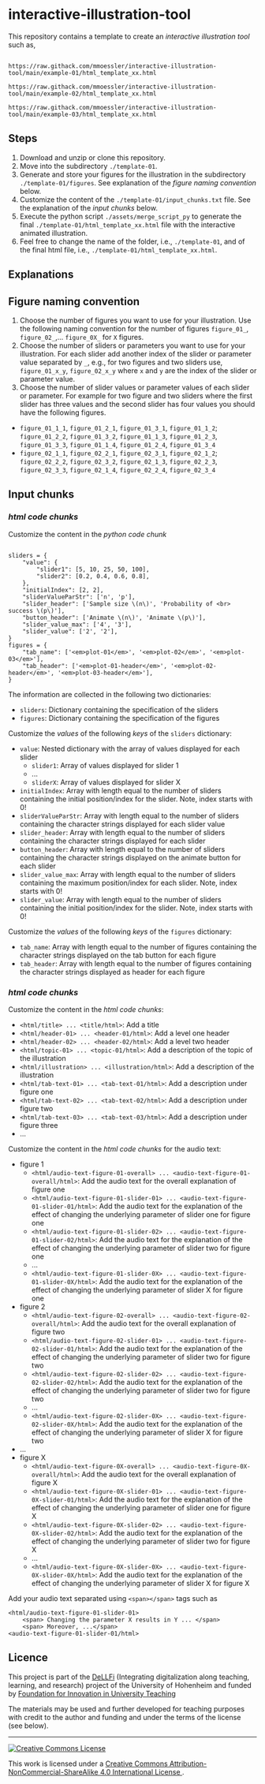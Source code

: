 # interactive-illustration-tool

This repository contains a template to create an *interactive illustration tool* such as,

```

https://raw.githack.com/mmoessler/interactive-illustration-tool/main/example-01/html_template_xx.html

https://raw.githack.com/mmoessler/interactive-illustration-tool/main/example-02/html_template_xx.html

https://raw.githack.com/mmoessler/interactive-illustration-tool/main/example-03/html_template_xx.html

```

## Steps

1) Download and unzip or clone this repository.
2) Move into the subdirectory `./template-01`.
3) Generate and store your figures for the illustration in the subdirectory `./template-01/figures`. See explanation of the *figure naming convention* below.
4) Customize the content of the `./template-01/input_chunks.txt` file. See the explanation of the *input chunks* below.
5) Execute the python script `./assets/merge_script_py` to generate the final `./template-01/html_template_xx.html` file with the interactive animated illustration.
6) Feel free to change the name of the folder, i.e., `./template-01`, and of the final html file, i.e., `./template-01/html_template_xx.html`. 

## Explanations

## Figure naming convention

1) Choose the number of figures you want to use for your illustration. Use the following naming convention for the number of figures `figure_01_`, `figure_02_`,... `figure_0X_` for `X` figures.
2) Choose the number of sliders or parameters you want to use for your illustration. For each slider add another index of the slider or parameter value separated by `_`, e.g., for two figures and two sliders use, `figure_01_x_y`, `figure_02_x_y` where `x` and `y` are the index of the slider or parameter value. 
3) Choose the number of slider values or parameter values of each slider or parameter. For example for two figure and two sliders where the first slider has three values and the second slider has four values you should have the following figures.
  * `figure_01_1_1`, `figure_01_2_1`, `figure_01_3_1`, `figure_01_1_2`; `figure_01_2_2`, `figure_01_3_2`, `figure_01_1_3`, `figure_01_2_3`, `figure_01_3_3`, `figure_01_1_4`, `figure_01_2_4`, `figure_01_3_4`
  * `figure_02_1_1`, `figure_02_2_1`, `figure_02_3_1`, `figure_02_1_2`; `figure_02_2_2`, `figure_02_3_2`, `figure_02_1_3`, `figure_02_2_3`, `figure_02_3_3`, `figure_02_1_4`, `figure_02_2_4`, `figure_02_3_4`
  
## Input chunks

### *html code chunks*

Customize the content in the *python code chunk*

````

sliders = {
    "value": {
        "slider1": [5, 10, 25, 50, 100],
        "slider2": [0.2, 0.4, 0.6, 0.8],
    },
    "initialIndex": [2, 2],
    "sliderValueParStr": ['n', 'p'],
    "slider_header": ['Sample size \(n\)', 'Probability of <br> success \(p\)'],
    "button_header": ['Animate \(n\)', 'Animate \(p\)'],
    "slider_value_max": ['4', '3'],
    "slider_value": ['2', '2'],
}
figures = {
    "tab_name": ['<em>plot-01</em>', '<em>plot-02</em>', '<em>plot-03</em>'],
    "tab_header": ['<em>plot-01-header</em>', '<em>plot-02-header</em>', '<em>plot-03-header</em>'],
}

````

<!-- Add your *slider* and *figure* specification. -->

The information are collected in the following two dictionaries:

 - `sliders`: Dictionary containing the specification of the sliders
 - `figures`: Dictionary containing the specification of the figures
 
Customize the *values* of the following *keys* of the `sliders` dictionary:

- `value`: Nested dictionary with the array of values displayed for each slider
  - `slider1`: Array of values displayed for slider 1
  - ...
  - `sliderX`: Array of values displayed for slider X
- `initialIndex`: Array with length equal to the number of sliders containing the initial position/index for the slider. Note, index starts with 0!
- `sliderValueParStr`: Array with length equal to the number of sliders containing the character strings displayed for each slider value
- `slider_header`: Array with length equal to the number of sliders containing the character strings displayed for each slider
- `button_header`: Array with length equal to the number of sliders containing the character strings displayed on the animate button for each slider
- `slider_value_max`: Array with length equal to the number of sliders containing the maximum position/index for each slider. Note, index starts with 0! 
- `slider_value`: Array with length equal to the number of sliders containing the initial position/index for the slider. Note, index starts with 0!

Customize the *values* of the following *keys* of the `figures` dictionary:

- `tab_name`: Array with length equal to the number of figures containing the character strings displayed on the tab button for each figure
- `tab_header`: Array with length equal to the number of figures containing the character strings displayed as header for each figure

### *html code chunks*

Customize the content in the *html code chunks*:

- `<html/title> ... <title/html>`: Add a title
- `<html/header-01> ... <header-01/html>`: Add a level one header
- `<html/header-02> ... <header-02/html>`: Add a level two header
- `<html/topic-01> ... <topic-01/html>`: Add a description of the topic of the illustration
- `<html/illustration> ... <illustration/html>`: Add a description of the illustration
- `<html/tab-text-01> ... <tab-text-01/html>`: Add a description under figure one
- `<html/tab-text-02> ... <tab-text-02/html>`: Add a description under figure two
- `<html/tab-text-03> ... <tab-text-03/html>`: Add a description under figure three
- ...

Customize the content in the *html code chunks* for the audio text:

- figure 1
  - `<html/audio-text-figure-01-overall> ... <audio-text-figure-01-overall/html>`: Add the audio text for the overall explanation of figure one
  - `<html/audio-text-figure-01-slider-01> ... <audio-text-figure-01-slider-01/html>`: Add the audio text for the explanation of the effect of changing the underlying parameter of slider one for figure one
  - `<html/audio-text-figure-01-slider-02> ... <audio-text-figure-01-slider-02/html>`: Add the audio text for the explanation of the effect of changing the underlying parameter of slider two for figure one
  - ...
  - `<html/audio-text-figure-01-slider-0X> ... <audio-text-figure-01-slider-0X/html>`: Add the audio text for the explanation of the effect of changing the underlying parameter of slider X for figure one
- figure 2
  - `<html/audio-text-figure-02-overall> ... <audio-text-figure-02-overall/html>`: Add the audio text for the overall explanation of figure two
  - `<html/audio-text-figure-02-slider-01> ... <audio-text-figure-02-slider-01/html>`: Add the audio text for the explanation of the effect of changing the underlying parameter of slider two for figure two
  - `<html/audio-text-figure-02-slider-02> ... <audio-text-figure-02-slider-02/html>`: Add the audio text for the explanation of the effect of changing the underlying parameter of slider two for figure two
  - ...
  - `<html/audio-text-figure-02-slider-0X> ... <audio-text-figure-02-slider-0X/html>`: Add the audio text for the explanation of the effect of changing the underlying parameter of slider X for figure two
- ...
- figure X
  - `<html/audio-text-figure-0X-overall> ... <audio-text-figure-0X-overall/html>`: Add the audio text for the overall explanation of figure X
  - `<html/audio-text-figure-0X-slider-01> ... <audio-text-figure-0X-slider-01/html>`: Add the audio text for the explanation of the effect of changing the underlying parameter of slider one for figure X
  - `<html/audio-text-figure-0X-slider-02> ... <audio-text-figure-0X-slider-02/html>`: Add the audio text for the explanation of the effect of changing the underlying parameter of slider two for figure X
  - ...
  - `<html/audio-text-figure-0X-slider-0X> ... <audio-text-figure-0X-slider-0X/html>`: Add the audio text for the explanation of the effect of changing the underlying parameter of slider X for figure X

Add your audio text separated using `<span></span>` tags such as

````
<html/audio-text-figure-01-slider-01>
    <span> Changing the parameter X results in Y ... </span>
    <span> Moreover, ...</span>
<audio-text-figure-01-slider-01/html>

````

## Licence

This project is part of the [DeLLFi](https://www.uni-hohenheim.de/en/project-dellfi) (Integrating digitalization along teaching, learning, and research) project of the University of Hohenheim and funded by [Foundation for Innovation in University Teaching](https://stiftung-hochschullehre.de/)

The materials may be used and further developed for teaching purposes with credit to the author and funding and under the terms of the license (see below).

<hr>

<a rel="license" href="http://creativecommons.org/licenses/by-nc-sa/4.0/">
<img alt="Creative Commons License" style="border-width:0" src="https://i.creativecommons.org/l/by-nc-sa/4.0/88x31.png" />
</a>

<br />

This work is licensed under a
<a rel="license" href="http://creativecommons.org/licenses/by-nc-sa/4.0/">Creative Commons Attribution-NonCommercial-ShareAlike 4.0 International License
</a>.